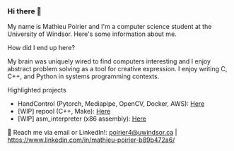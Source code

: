 ### Hi there 👋

My name is Mathieu Poirier and I'm a computer science student at the University of Windsor. Here's some information about me.

How did I end up here?

My brain was uniquely wired to find computers interesting and I enjoy abstract problem solving as a tool for creative expression. I enjoy writing C, C++, and Python in systems programming contexts. 

Highlighted projects
- HandControl (Pytorch, Mediapipe, OpenCV, Docker, AWS): [Here](https://github.com/Mathieu-Poirier/HandControl)
- [WIP] repool (C++, Make): [Here](https://github.com/Mathieu-Poirier/repool) 
- [WIP] asm_interpreter (x86 assembly): [Here](https://github.com/Mathieu-Poirier/asm_interpreter) 


💬 Reach me via email or LinkedIn!: poirier4@uwindsor.ca | https://www.linkedin.com/in/mathieu-poirier-b89b472a6/

<!--
**Mathieu-Poirier/Mathieu-Poirier** is a ✨ _special_ ✨ repository because its `README.md` (this file) appears on your GitHub profile.

Here are some ideas to get you started:

- 🔭 I’m currently working on ...
- 🌱 I’m currently learning ...
- 👯 I’m looking to collaborate on ...
- 🤔 I’m looking for help with ...
- 💬 Ask me about ...
- 📫 How to reach me: ...
- 😄 Pronouns: ...
- ⚡ Fun fact: ...
-->
